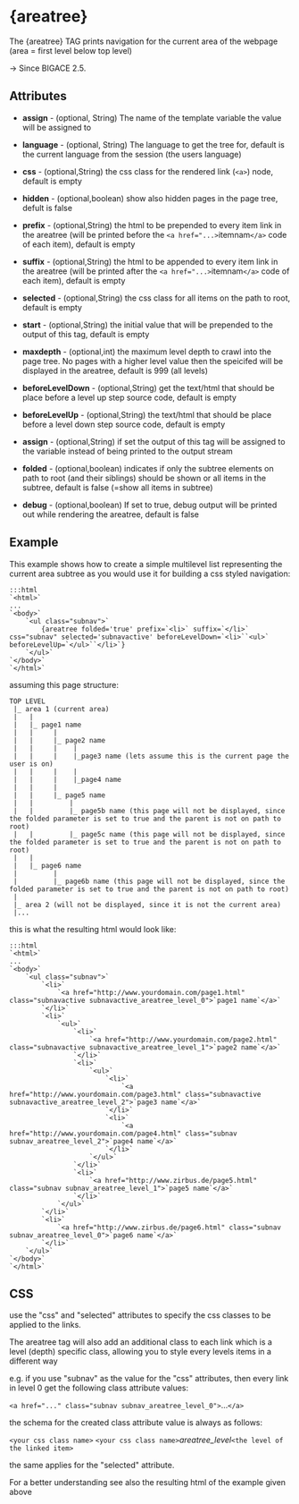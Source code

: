 # {areatree}

The {areatree} TAG prints navigation for the current area of the webpage (area = first level below top level)

-> Since BIGACE 2.5.



## Attributes

*  **assign** - (optional, String)
    The name of the template variable the value will be assigned to

*  **language** - (optional, String)
The language to get the tree for, default is the current language from the session (the users language)

*  **css** - (optional,String)
the css class for the rendered link (`<a>`) node, default is empty

*  **hidden** - (optional,boolean)
show also hidden pages in the page tree, defult is false

*  **prefix** - (optional,String)
the html to be prepended to every item link in the areatree (will be printed before the `<a href="...>`itemnam`</a>` code of each item), default is empty

*  **suffix** - (optional,String)
the html to be appended to every item link in the areatree (will be printed after the `<a href="...>`itemnam`</a>` code of each item), default is empty

*  **selected** - (optional,String)
the css class for all items on the path to root, default is empty

*  **start** - (optional,String)
the initial value that will be prepended to the output of this tag, default is empty

*  **maxdepth** - (optional,int)
the maximum level depth to crawl into the page tree. No pages with a higher level value then the speicifed will be displayed in the areatree, default is 999 (all levels)

*  **beforeLevelDown** - (optional,String)
get the text/html that should be place before a level up step source code, default is empty

*  **beforeLevelUp** - (optional,String)
the text/html that should be place before a level down step source code, default is empty

*  **assign** - (optional,String)
if set the output of this tag will be assigned to the variable instead of being printed to the output stream 

*  **folded** - (optional,boolean)
indicates if only the subtree elements on path to root (and their siblings) should be shown or all items in the subtree, default is false (=show all items in subtree)

*  **debug** - (optional,boolean)
If set to true, debug output will be printed out while rendering the areatree, default is false












## Example

This example shows how to create a simple multilevel list representing the current area subtree as you would use it for building a css styled navigation:

	:::html
	`<html>`
	...
	`<body>`
	    `<ul class="subnav">`
	        {areatree folded='true' prefix=`<li>` suffix=`</li>` css="subnav" selected='subnavactive' beforeLevelDown=`<li>``<ul>` beforeLevelUp=`</ul>``</li>`}
	    `</ul>`
	`</body>`
	`</html>`


assuming this page structure:

	
	TOP LEVEL
	 |_ area 1 (current area)
	 |   |
	 |   |_ page1 name
	 |   |     |
	 |   |     |_ page2 name
	 |   |     |    |
	 |   |     |    |_page3 name (lets assume this is the current page the user is on)
	 |   |     |    |
	 |   |     |    |_page4 name
	 |   |     |
	 |   |     |_ page5 name
	 |   |         |
	 |   |         |_ page5b name (this page will not be displayed, since the folded parameter is set to true and the parent is not on path to root)
	 |   |         |_ page5c name (this page will not be displayed, since the folded parameter is set to true and the parent is not on path to root)
	 |   |
	 |   |_ page6 name
	 |         |
	 |         |_ page6b name (this page will not be displayed, since the folded parameter is set to true and the parent is not on path to root)
	 |
	 |_ area 2 (will not be displayed, since it is not the current area)
	 |...


this is what the resulting html would look like:

	:::html
	`<html>`
	...
	`<body>`
	    `<ul class="subnav">`
	        `<li>`
	            `<a href="http://www.yourdomain.com/page1.html" class="subnavactive subnavactive_areatree_level_0">`page1 name`</a>`
	        `</li>`
	        `<li>`
	            `<ul>`
	                `<li>`
	                    `<a href="http://www.yourdomain.com/page2.html" class="subnavactive subnavactive_areatree_level_1">`page2 name`</a>`
	                `</li>`
	                `<li>`
	                    `<ul>`
	                        `<li>`
	                            `<a href="http://www.yourdomain.com/page3.html" class="subnavactive subnavactive_areatree_level_2">`page3 name`</a>`
	                        `</li>`
	                        `<li>`
	                            `<a href="http://www.yourdomain.com/page4.html" class="subnav subnav_areatree_level_2">`page4 name`</a>`
	                        `</li>`
	                    `</ul>`
	                `</li>`
	                `<li>`
	                    `<a href="http://www.zirbus.de/page5.html" class="subnav subnav_areatree_level_1">`page5 name`</a>`
	                `</li>`
	            `</ul>`
	        `</li>`
	        `<li>`
	            `<a href="http://www.zirbus.de/page6.html" class="subnav subnav_areatree_level_0">`page6 name`</a>`
	        `</li>`
	    `</ul>`
	`</body>`
	`</html>`







## CSS

use the "css" and "selected" attributes to specify the css classes to be applied to the links.

The areatree tag will also add an additional class to each link which is a level (depth) specific class, allowing you to style every levels items in a different way

e.g. if you use "subnav" as the value for the "css" attributes, then every link in level 0 get the following class attribute values: 

`<a href="..." class="subnav subnav_areatree_level_0">`...`</a>`

the schema for the created class attribute value is always as follows:

`<your css class name>` `<your css class name>`_areatree_level_`<the level of the linked item>`

the same applies for the "selected" attribute.

For a better understanding see also the resulting html of the example given above
